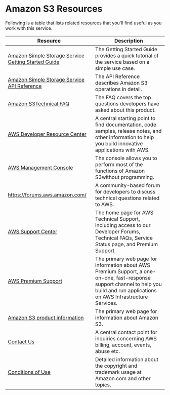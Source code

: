 # Amazon S3 Resources<a name="RelatedResources012"></a>

Following is a table that lists related resources that you'll find useful as you work with this service\.


|  Resource  |  Description  | 
| --- | --- | 
|  [ Amazon Simple Storage Service Getting Started Guide](http://docs.aws.amazon.com/AmazonS3/latest/gsg/)  | The Getting Started Guide provides a quick tutorial of the service based on a simple use case\.  | 
|  [ Amazon Simple Storage Service API Reference](http://docs.aws.amazon.com/AmazonS3/latest/API/)  | The API Reference describes Amazon S3 operations in detail\. | 
|  [Amazon S3Technical FAQ](https://aws.amazon.com/s3/faqs/)  |  The FAQ covers the top questions developers have asked about this product\.   | 
|  [AWS Developer Resource Center](https://aws.amazon.com/resources/)  | A central starting point to find documentation, code samples, release notes, and other information to help you build innovative applications with AWS\.  | 
|   [AWS Management Console](https://aws.amazon.com/console/)   |   The console allows you to perform most of the functions of Amazon S3without programming\.  | 
|    [https://forums\.aws\.amazon\.com/](https://forums.aws.amazon.com/)   |  A community\-based forum for developers to discuss technical questions related to AWS\.   | 
|   [AWS Support Center](https://aws.amazon.com/support)   |   The home page for AWS Technical Support, including access to our Developer Forums, Technical FAQs, Service Status page, and Premium Support\.   | 
|  [AWS Premium Support](https://aws.amazon.com/premiumsupport/)  |  The primary web page for information about AWS Premium Support, a one\-on\-one, fast\-response support channel to help you build and run applications on AWS Infrastructure Services\.  | 
|  [Amazon S3 product information](https://aws.amazon.com/s3/)  | The primary web page for information about Amazon S3\.  | 
|  [Contact Us](https://aws.amazon.com/contact-us/)  |  A central contact point for inquiries concerning AWS billing, account, events, abuse etc\.   | 
|   [Conditions of Use](https://aws.amazon.com/legal)   |  Detailed information about the copyright and trademark usage at Amazon\.com and other topics\.   | 